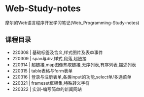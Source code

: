 # Web-Study-notes
摩尔的Web语言程序开发学习笔记(Web_Programming-Study-notes)

## 课程目录
* 220308 | 基础标签及含义,样式图片及表单事件
* 220309 | span与div,样式,段落,超链接
* 220314 | 超链接,map图像热取链接,无序列表,有序列表,描述列表
* 220315 | table表格与form表单
* 220316 | 登录与注册表单,各类input的功能,select单/多选菜单
* 220321 | frameset框架集,特殊转义字符
* 220322 | 实训-编写简单的新闻网站